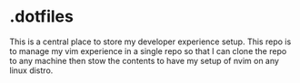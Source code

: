 # .dotfiles
This is a central place to store my developer experience setup.
This repo is to manage my vim experience in a single repo so that I can clone the repo to any machine then stow the contents to have my setup of nvim on any linux distro.
